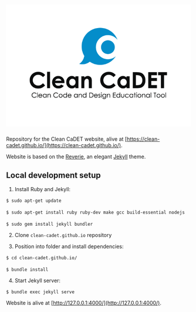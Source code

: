 <h1 align="center">
  <br>
  <img src="/images/ccadet_text.png" alt="Clean CaDET"/>
</h1>

Repository for the Clean CaDET website, alive at [https://clean-cadet.github.io/](https://clean-cadet.github.io/). 

Website is based on the [Reverie](https://github.com/amitmerchant1990/reverie), an elegant [Jekyll](https://jekyllrb.com/) theme.

## Local development setup

1. Install Ruby and Jekyll:  
```shell script
$ sudo apt-get update

$ sudo apt-get install ruby ruby-dev make gcc build-essential nodejs  

$ sudo gem install jekyll bundler
```

2. Clone `clean-cadet.github.io` repository

3. Position into folder and install dependencies:  
```shell script
$ cd clean-cadet.github.io/

$ bundle install
```

4. Start Jekyll server:
```shell script
$ bundle exec jekyll serve
```

Website is alive at [http://127.0.0.1:4000/](http://127.0.0.1:4000/).


